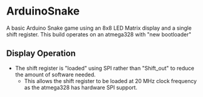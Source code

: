 # ArduinoSnake
A basic Arduino Snake game using an 8x8 LED Matrix display and a single shift register.
This build operates on an atmega328 with "new bootloader"

## Display Operation
- The shift register is "loaded" using SPI rather than "Shift_out" to reduce the amount of software needed.
  - This allows the shift register to be loaded at 20 MHz clock frequency as the atmega328 has hardware SPI support.
